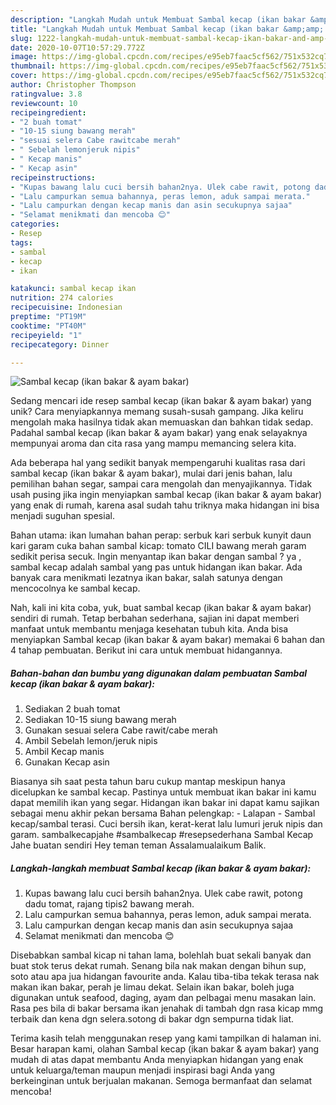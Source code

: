 ```yaml
---
description: "Langkah Mudah untuk Membuat Sambal kecap (ikan bakar &amp;amp; ayam bakar), Lezat"
title: "Langkah Mudah untuk Membuat Sambal kecap (ikan bakar &amp;amp; ayam bakar), Lezat"
slug: 1222-langkah-mudah-untuk-membuat-sambal-kecap-ikan-bakar-and-amp-ayam-bakar-lezat
date: 2020-10-07T10:57:29.772Z
image: https://img-global.cpcdn.com/recipes/e95eb7faac5cf562/751x532cq70/sambal-kecap-ikan-bakar-ayam-bakar-foto-resep-utama.jpg
thumbnail: https://img-global.cpcdn.com/recipes/e95eb7faac5cf562/751x532cq70/sambal-kecap-ikan-bakar-ayam-bakar-foto-resep-utama.jpg
cover: https://img-global.cpcdn.com/recipes/e95eb7faac5cf562/751x532cq70/sambal-kecap-ikan-bakar-ayam-bakar-foto-resep-utama.jpg
author: Christopher Thompson
ratingvalue: 3.8
reviewcount: 10
recipeingredient:
- "2 buah tomat"
- "10-15 siung bawang merah"
- "sesuai selera Cabe rawitcabe merah"
- " Sebelah lemonjeruk nipis"
- " Kecap manis"
- " Kecap asin"
recipeinstructions:
- "Kupas bawang lalu cuci bersih bahan2nya. Ulek cabe rawit, potong dadu tomat, rajang tipis2 bawang merah."
- "Lalu campurkan semua bahannya, peras lemon, aduk sampai merata."
- "Lalu campurkan dengan kecap manis dan asin secukupnya sajaa"
- "Selamat menikmati dan mencoba 😊"
categories:
- Resep
tags:
- sambal
- kecap
- ikan

katakunci: sambal kecap ikan 
nutrition: 274 calories
recipecuisine: Indonesian
preptime: "PT19M"
cooktime: "PT40M"
recipeyield: "1"
recipecategory: Dinner

---
```



![Sambal kecap (ikan bakar &amp; ayam bakar)](https://img-global.cpcdn.com/recipes/e95eb7faac5cf562/751x532cq70/sambal-kecap-ikan-bakar-ayam-bakar-foto-resep-utama.jpg)

Sedang mencari ide resep sambal kecap (ikan bakar &amp; ayam bakar) yang unik? Cara menyiapkannya memang susah-susah gampang. Jika keliru mengolah maka hasilnya tidak akan memuaskan dan bahkan tidak sedap. Padahal sambal kecap (ikan bakar &amp; ayam bakar) yang enak selayaknya mempunyai aroma dan cita rasa yang mampu memancing selera kita.

Ada beberapa hal yang sedikit banyak mempengaruhi kualitas rasa dari sambal kecap (ikan bakar &amp; ayam bakar), mulai dari jenis bahan, lalu pemilihan bahan segar, sampai cara mengolah dan menyajikannya. Tidak usah pusing jika ingin menyiapkan sambal kecap (ikan bakar &amp; ayam bakar) yang enak di rumah, karena asal sudah tahu triknya maka hidangan ini bisa menjadi suguhan spesial.

Bahan utama: ikan lumahan bahan perap: serbuk kari serbuk kunyit daun kari garam cuka bahan sambal kicap: tomato CILI bawang merah garam sedikit perisa secuk. Ingin menyantap ikan bakar dengan sambal ? ya , sambal kecap adalah sambal yang pas untuk hidangan ikan bakar. Ada banyak cara menikmati lezatnya ikan bakar, salah satunya dengan mencocolnya ke sambal kecap.


Nah, kali ini kita coba, yuk, buat sambal kecap (ikan bakar &amp; ayam bakar) sendiri di rumah. Tetap berbahan sederhana, sajian ini dapat memberi manfaat untuk membantu menjaga kesehatan tubuh kita. Anda bisa menyiapkan Sambal kecap (ikan bakar &amp; ayam bakar) memakai 6 bahan dan 4 tahap pembuatan. Berikut ini cara untuk membuat hidangannya.

<!--inarticleads1-->

##### Bahan-bahan dan bumbu yang digunakan dalam pembuatan Sambal kecap (ikan bakar &amp; ayam bakar):

1. Sediakan 2 buah tomat
1. Sediakan 10-15 siung bawang merah
1. Gunakan sesuai selera Cabe rawit/cabe merah
1. Ambil  Sebelah lemon/jeruk nipis
1. Ambil  Kecap manis
1. Gunakan  Kecap asin


Biasanya sih saat pesta tahun baru cukup mantap meskipun hanya dicelupkan ke sambal kecap. Pastinya untuk membuat ikan bakar ini kamu dapat memilih ikan yang segar. Hidangan ikan bakar ini dapat kamu sajikan sebagai menu akhir pekan bersama Bahan pelengkap: - Lalapan - Sambal kecap/sambal terasi. Cuci bersih ikan, kerat-kerat lalu lumuri jeruk nipis dan garam. sambalkecapjahe #sambalkecap #resepsederhana Sambal Kecap Jahe buatan sendiri Hey teman teman Assalamualaikum Balik. 

<!--inarticleads2-->

##### Langkah-langkah membuat Sambal kecap (ikan bakar &amp; ayam bakar):

1. Kupas bawang lalu cuci bersih bahan2nya. Ulek cabe rawit, potong dadu tomat, rajang tipis2 bawang merah.
1. Lalu campurkan semua bahannya, peras lemon, aduk sampai merata.
1. Lalu campurkan dengan kecap manis dan asin secukupnya sajaa
1. Selamat menikmati dan mencoba 😊


Disebabkan sambal kicap ni tahan lama, bolehlah buat sekali banyak dan buat stok terus dekat rumah. Senang bila nak makan dengan bihun sup, soto atau apa jua hidangan favourite anda. Kalau tiba-tiba tekak terasa nak makan ikan bakar, perah je limau dekat. Selain ikan bakar, boleh juga digunakan untuk seafood, daging, ayam dan pelbagai menu masakan lain. Rasa pes bila di bakar bersama ikan jenahak di tambah dgn rasa kicap mmg terbaik dan kena dgn selera.sotong di bakar dgn sempurna tidak liat. 

Terima kasih telah menggunakan resep yang kami tampilkan di halaman ini. Besar harapan kami, olahan Sambal kecap (ikan bakar &amp; ayam bakar) yang mudah di atas dapat membantu Anda menyiapkan hidangan yang enak untuk keluarga/teman maupun menjadi inspirasi bagi Anda yang berkeinginan untuk berjualan makanan. Semoga bermanfaat dan selamat mencoba!
